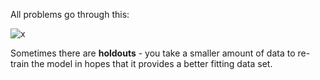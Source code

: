 All problems go through this:

![x](https://i.imgur.com/fnQjmeM.png)

Sometimes there are **holdouts** - you take a smaller amount of data to re-train the model in hopes that it provides a better fitting data set.
